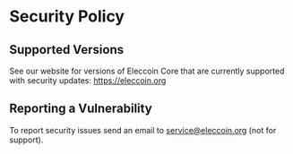 # Security Policy

## Supported Versions

See our website for versions of Eleccoin Core that are currently supported with
security updates: https://eleccoin.org

## Reporting a Vulnerability

To report security issues send an email to service@eleccoin.org (not for support).
